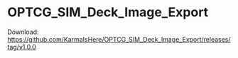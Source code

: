 # OPTCG_SIM_Deck_Image_Export

Download: https://github.com/KarmaIsHere/OPTCG_SIM_Deck_Image_Export/releases/tag/v1.0.0